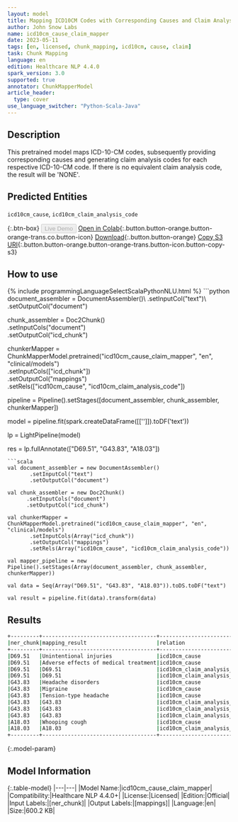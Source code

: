 ```yaml
---
layout: model
title: Mapping ICD10CM Codes with Corresponding Causes and Claim Analysis Codes
author: John Snow Labs
name: icd10cm_cause_claim_mapper
date: 2023-05-11
tags: [en, licensed, chunk_mapping, icd10cm, cause, claim]
task: Chunk Mapping
language: en
edition: Healthcare NLP 4.4.0
spark_version: 3.0
supported: true
annotator: ChunkMapperModel
article_header:
  type: cover
use_language_switcher: "Python-Scala-Java"
---
```


## Description

This pretrained model maps ICD-10-CM codes, subsequently providing corresponding causes and generating claim analysis codes for each respective ICD-10-CM code. If there is no equivalent claim analysis code, the result will be 'NONE'.

## Predicted Entities

`icd10cm_cause`, `icd10cm_claim_analysis_code`

{:.btn-box}
<button class="button button-orange" disabled>Live Demo</button>
[Open in Colab](https://colab.research.google.com/github/JohnSnowLabs/spark-nlp-workshop/blob/master/tutorials/Certification_Trainings/Healthcare/26.Chunk_Mapping.ipynb){:.button.button-orange.button-orange-trans.co.button-icon}
[Download](https://s3.amazonaws.com/auxdata.johnsnowlabs.com/clinical/models/icd10cm_cause_claim_mapper_en_4.4.0_3.0_1683819210044.zip){:.button.button-orange}
[Copy S3 URI](s3://auxdata.johnsnowlabs.com/clinical/models/icd10cm_cause_claim_mapper_en_4.4.0_3.0_1683819210044.zip){:.button.button-orange.button-orange-trans.button-icon.button-copy-s3}

## How to use



<div class="tabs-box" markdown="1">
{% include programmingLanguageSelectScalaPythonNLU.html %}
```python
document_assembler = DocumentAssembler()\
      .setInputCol("text")\
      .setOutputCol("document")

chunk_assembler = Doc2Chunk()\
      .setInputCols("document")\
      .setOutputCol("icd_chunk")

chunkerMapper = ChunkMapperModel.pretrained("icd10cm_cause_claim_mapper", "en", "clinical/models")\
      .setInputCols(["icd_chunk"])\
      .setOutputCol("mappings")\
      .setRels(["icd10cm_cause", "icd10cm_claim_analysis_code"])

pipeline = Pipeline().setStages([document_assembler,
                                 chunk_assembler,
                                 chunkerMapper])  

model = pipeline.fit(spark.createDataFrame([['']]).toDF('text')) 

lp = LightPipeline(model)

res = lp.fullAnnotate(["D69.51", "G43.83", "A18.03"])
```
```scala
val document_assembler = new DocumentAssembler()
       .setInputCol("text")
       .setOutputCol("document")

val chunk_assembler = new Doc2Chunk()
      .setInputCols("document")
      .setOutputCol("icd_chunk")

val chunkerMapper = ChunkMapperModel.pretrained("icd10cm_cause_claim_mapper", "en", "clinical/models")
       .setInputCols(Array("icd_chunk"))
       .setOutputCol("mappings")
       .setRels(Array("icd10cm_cause", "icd10cm_claim_analysis_code")) 

val mapper_pipeline = new Pipeline().setStages(Array(document_assembler, chunk_assembler, chunkerMapper))

val data = Seq(Array("D69.51", "G43.83", "A18.03")).toDS.toDF("text")

val result = pipeline.fit(data).transform(data) 
```
</div>

## Results

```bash
+---------+------------------------------------+---------------------------+
|ner_chunk|mapping_result                      |relation                   |
+---------+------------------------------------+---------------------------+
|D69.51   |Unintentional injuries              |icd10cm_cause              |
|D69.51   |Adverse effects of medical treatment|icd10cm_cause              |
|D69.51   |D69.51                              |icd10cm_claim_analysis_code|
|D69.51   |D69.51                              |icd10cm_claim_analysis_code|
|G43.83   |Headache disorders                  |icd10cm_cause              |
|G43.83   |Migraine                            |icd10cm_cause              |
|G43.83   |Tension-type headache               |icd10cm_cause              |
|G43.83   |G43.83                              |icd10cm_claim_analysis_code|
|G43.83   |G43.83                              |icd10cm_claim_analysis_code|
|G43.83   |G43.83                              |icd10cm_claim_analysis_code|
|A18.03   |Whooping cough                      |icd10cm_cause              |
|A18.03   |A18.03                              |icd10cm_claim_analysis_code|
+---------+------------------------------------+---------------------------+

```

{:.model-param}
## Model Information

{:.table-model}
|---|---|
|Model Name:|icd10cm_cause_claim_mapper|
|Compatibility:|Healthcare NLP 4.4.0+|
|License:|Licensed|
|Edition:|Official|
|Input Labels:|[ner_chunk]|
|Output Labels:|[mappings]|
|Language:|en|
|Size:|600.2 KB|
